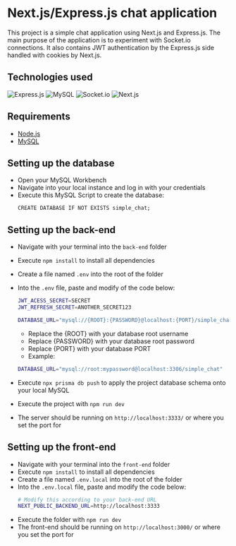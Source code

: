# Next.js/Express.js chat application

This project is a simple chat application using Next.js and Express.js. The main purpose of the application is to experiment with Socket.io connections. It also contains JWT authentication by the Express.js side handled with cookies by Next.js.

## Technologies used
![Express.js](https://img.shields.io/badge/Express-000000.svg?style=for-the-badge&logo=Express&logoColor=white)
![MySQL](https://img.shields.io/badge/MySQL-4479A1.svg?style=for-the-badge&logo=MySQL&logoColor=white)
![Socket.io](https://img.shields.io/badge/Socket.io-010101.svg?style=for-the-badge&logo=socketdotio&logoColor=white)
![Next.js](https://img.shields.io/badge/Next.js-000000.svg?style=for-the-badge&logo=nextdotjs&logoColor=white)

## Requirements

- [Node.js](https://nodejs.org/en)
- [MySQL](https://www.mysql.com/)

## Setting up the database

- Open your MySQL Workbench
- Navigate into your local instance and log in with your credentials
- Execute this MySQL Script to create the database:
  ```mysql
  CREATE DATABASE IF NOT EXISTS simple_chat;
  ```

## Setting up the back-end

- Navigate with your terminal into the `back-end` folder
- Execute `npm install` to install all dependencies
- Create a file named `.env` into the root of the folder
- Into the `.env` file, paste and modify of the code below:

  ```bash
  JWT_ACESS_SECRET=SECRET
  JWT_REFRESH_SECRET=ANOTHER_SECRET123

  DATABASE_URL="mysql://{ROOT}:{PASSWORD}@localhost:{PORT}/simple_chat"
  ```

  - Replace the {ROOT} with your database root username
  - Replace {PASSWORD} with your database root password
  - Replace {PORT} with your database PORT
  - Example:

  ```bash
  DATABASE_URL="mysql://root:mypassword@localhost:3306/simple_chat"
  ```

- Execute `npx prisma db push` to apply the project database schema onto your local MySQL
- Execute the project with `npm run dev`
- The server should be running on `http://localhost:3333/` or where you set the port for

## Setting up the front-end

- Navigate with your terminal into the `front-end` folder
- Execute `npm install` to install all dependencies
- Create a file named `.env.local` into the root of the folder
- Into the `.env.local` file, paste and modify the code below:
  ```bash
  # Modify this according to your back-end URL
  NEXT_PUBLIC_BACKEND_URL=http://localhost:3333
  ```
- Execute the folder with `npm run dev`
- The front-end should be running on `http://localhost:3000/` or where you set the port for
